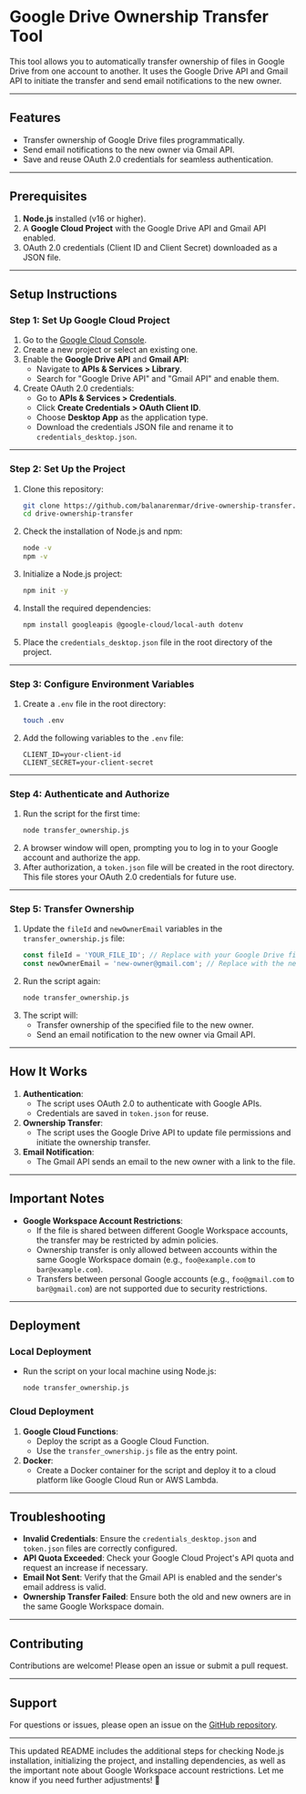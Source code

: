 # **Google Drive Ownership Transfer Tool**

This tool allows you to automatically transfer ownership of files in Google Drive from one account to another. It uses the Google Drive API and Gmail API to initiate the transfer and send email notifications to the new owner.

---

## **Features**
- Transfer ownership of Google Drive files programmatically.
- Send email notifications to the new owner via Gmail API.
- Save and reuse OAuth 2.0 credentials for seamless authentication.

---

## **Prerequisites**
1. **Node.js** installed (v16 or higher).
2. A **Google Cloud Project** with the Google Drive API and Gmail API enabled.
3. OAuth 2.0 credentials (Client ID and Client Secret) downloaded as a JSON file.

---

## **Setup Instructions**

### **Step 1: Set Up Google Cloud Project**
1. Go to the [Google Cloud Console](https://console.cloud.google.com/).
2. Create a new project or select an existing one.
3. Enable the **Google Drive API** and **Gmail API**:
   - Navigate to **APIs & Services > Library**.
   - Search for "Google Drive API" and "Gmail API" and enable them.
4. Create OAuth 2.0 credentials:
   - Go to **APIs & Services > Credentials**.
   - Click **Create Credentials > OAuth Client ID**.
   - Choose **Desktop App** as the application type.
   - Download the credentials JSON file and rename it to `credentials_desktop.json`.

---

### **Step 2: Set Up the Project**
1. Clone this repository:
   ```bash
   git clone https://github.com/balanarenmar/drive-ownership-transfer.git
   cd drive-ownership-transfer
   ```
2. Check the installation of Node.js and npm:
   ```bash
   node -v
   npm -v
   ```
3. Initialize a Node.js project:
   ```bash
   npm init -y
   ```
4. Install the required dependencies:
   ```bash
   npm install googleapis @google-cloud/local-auth dotenv
   ```
5. Place the `credentials_desktop.json` file in the root directory of the project.

---

### **Step 3: Configure Environment Variables**
1. Create a `.env` file in the root directory:
   ```bash
   touch .env
   ```
2. Add the following variables to the `.env` file:
   ```
   CLIENT_ID=your-client-id
   CLIENT_SECRET=your-client-secret
   ```

---

### **Step 4: Authenticate and Authorize**
1. Run the script for the first time:
   ```bash
   node transfer_ownership.js
   ```
2. A browser window will open, prompting you to log in to your Google account and authorize the app.
3. After authorization, a `token.json` file will be created in the root directory. This file stores your OAuth 2.0 credentials for future use.

---

### **Step 5: Transfer Ownership**
1. Update the `fileId` and `newOwnerEmail` variables in the `transfer_ownership.js` file:
   ```javascript
   const fileId = 'YOUR_FILE_ID'; // Replace with your Google Drive file ID
   const newOwnerEmail = 'new-owner@gmail.com'; // Replace with the new owner's email
   ```
2. Run the script again:
   ```bash
   node transfer_ownership.js
   ```
3. The script will:
   - Transfer ownership of the specified file to the new owner.
   - Send an email notification to the new owner via Gmail API.

---

## **How It Works**
1. **Authentication**:
   - The script uses OAuth 2.0 to authenticate with Google APIs.
   - Credentials are saved in `token.json` for reuse.
2. **Ownership Transfer**:
   - The script uses the Google Drive API to update file permissions and initiate the ownership transfer.
3. **Email Notification**:
   - The Gmail API sends an email to the new owner with a link to the file.

---

## **Important Notes**
- **Google Workspace Account Restrictions**:
  - If the file is shared between different Google Workspace accounts, the transfer may be restricted by admin policies.
  - Ownership transfer is only allowed between accounts within the same Google Workspace domain (e.g., `foo@example.com` to `bar@example.com`).
  - Transfers between personal Google accounts (e.g., `foo@gmail.com` to `bar@gmail.com`) are not supported due to security restrictions.

---

## **Deployment**
### **Local Deployment**
- Run the script on your local machine using Node.js:
  ```bash
  node transfer_ownership.js
  ```

### **Cloud Deployment**
1. **Google Cloud Functions**:
   - Deploy the script as a Google Cloud Function.
   - Use the `transfer_ownership.js` file as the entry point.
2. **Docker**:
   - Create a Docker container for the script and deploy it to a cloud platform like Google Cloud Run or AWS Lambda.

---

## **Troubleshooting**
- **Invalid Credentials**: Ensure the `credentials_desktop.json` and `token.json` files are correctly configured.
- **API Quota Exceeded**: Check your Google Cloud Project's API quota and request an increase if necessary.
- **Email Not Sent**: Verify that the Gmail API is enabled and the sender's email address is valid.
- **Ownership Transfer Failed**: Ensure both the old and new owners are in the same Google Workspace domain.

---

## **Contributing**
Contributions are welcome! Please open an issue or submit a pull request.

---

## **Support**
For questions or issues, please open an issue on the [GitHub repository](https://github.com/balanarenmar/drive-ownership-transfer).

---

This updated README includes the additional steps for checking Node.js installation, initializing the project, and installing dependencies, as well as the important note about Google Workspace account restrictions. Let me know if you need further adjustments! 🚀